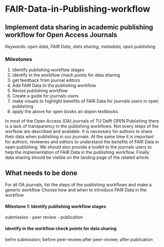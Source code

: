 # FAIR-Data-in-Publishing-workflow
## Implement data sharing in academic publishing workflow for Open Access Journals ##

*Keywords: open data, FAIR Data, data sharing, metadata, open publishing*

### Milestones ###
1. Identify publishing workflow stages
2. identify in the workflow check points for data sharing 
3. get feedback from journal editors
4. Add FAIR Data to the publishing workflow 
5. Revise publishing workflow
6. Create a guide for journals users 
7. make visuals to highlight benefits of FAIR Data for journals users in open publishing
8. apply the above for open books an dopen textbooks


In most of the Open Access (OA) journals of TU Delft OPEN Publishing there is a lack of transparency in the publishing workflows. Not every steps of the worfkow are described and available. It is necessary for authors to share their data when publishing in our journals. At the same time it is important for authors, reviewres and editors to understand the benefits of FAIR Data in open publishing. We should also provide a toolkit to the journals users to help the implementation of FAIR Data in the publishing workflow. Finally data sharing should be visible on the landing page of the related article. 

## What needs to be done ##

For all OA journals, list the steps of the publishing workflows and make a generic workflow
Choose how and when to introduce FAIR Data in the workflow

#### Milestone 1: Identify publishing workflow stages ####
submission - peer review - publication 

#### identify in the workflow check points for data sharing  ####
befre submission; before peer-review;after peer-review; after publication
